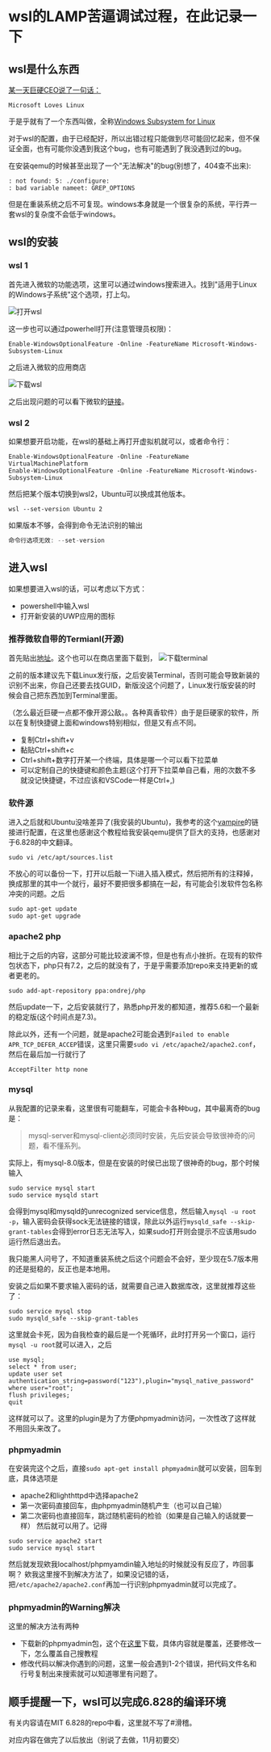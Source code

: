 # wsl的LAMP苦逼调试过程，在此记录一下
## wsl是什么东西
[某一天巨硬CEO说了一句话：](https://cloudblogs.microsoft.com/windowsserver/2015/05/06/microsoft-loves-linux/)
```
Microsoft Loves Linux
```
于是乎就有了一个东西叫做，全称[Windows Subsystem for Linux](https://zh.wikipedia.org/wiki/%E9%80%82%E7%94%A8%E4%BA%8E_Linux_%E7%9A%84_Windows_%E5%AD%90%E7%B3%BB%E7%BB%9F)

对于wsl的配置，由于已经配好，所以出错过程只能做到尽可能回忆起来，但不保证全面，也有可能你没遇到我这个bug，也有可能遇到了我没遇到过的bug。

在安装qemu的时候甚至出现了一个"无法解决"的bug(别想了，404查不出来):
```
: not found: 5: ./configure:
: bad variable nameet: GREP_OPTIONS
```
但是在重装系统之后不可复现。windows本身就是一个很复杂的系统，平行弄一套wsl的复杂度不会低于windows。
## wsl的安装
### wsl 1
首先进入微软的功能选项，这里可以通过windows搜索进入。找到"适用于Linux的Windows子系统"这个选项，打上勾。

![打开wsl](img/open_wsl.png)

这一步也可以通过powerhell打开(注意管理员权限)：
```
Enable-WindowsOptionalFeature -Online -FeatureName Microsoft-Windows-Subsystem-Linux
```
之后进入微软的应用商店

![下载wsl](img/download_wsl.png)

之后出现问题的可以看下微软的[链接](https://docs.microsoft.com/zh-cn/windows/wsl/install-win10#for-anniversary-update-and-creators-update-install-using-lxrun)。
### wsl 2
如果想要开启功能，在wsl的基础上再打开虚拟机就可以，或者命令行：
```
Enable-WindowsOptionalFeature -Online -FeatureName VirtualMachinePlatform
Enable-WindowsOptionalFeature -Online -FeatureName Microsoft-Windows-Subsystem-Linux
```
然后把某个版本切换到wsl2，Ubuntu可以换成其他版本。
```
wsl --set-version Ubuntu 2
```
如果版本不够，会得到命令无法识别的输出
```C++
命令行选项无效: --set-version
```
## 进入wsl
如果想要进入wsl的话，可以考虑以下方式：
+ powershell中输入wsl
+ 打开新安装的UWP应用的图标
### 推荐微软自带的Termianl(开源)
首先贴出[地址](https://github.com/microsoft/terminal)。这个也可以在商店里面下载到，
![下载terminal](img/terminal.png)

之前的版本建议先下载Linux发行版，之后安装Terminal，否则可能会导致新装的识别不出来，你自己还要去找GUID，新版没这个问题了，Linux发行版安装的时候会自己把东西加到Terminal里面。

（怎么最近巨硬一点都不像开源公敌。。各种真香软件）由于是巨硬家的软件，所以在复制快捷键上面和windows特别相似，但是又有点不同。
+ 复制Ctrl+shift+v
+ 黏贴Ctrl+shift+c
+ Ctrl+shift+数字打开某一个终端，具体是哪一个可以看下拉菜单
+ 可以定制自己的快捷键和颜色主题(这个打开下拉菜单自己看，用的次数不多就没记快捷键，不过应该和VSCode一样是Ctrl+,)
### 软件源
进入之后就和Ubuntu没啥差异了(我安装的Ubuntu)，我参考的这个[vampire](https://os.vampire.rip/speedup.html)的链接进行配置，在这里也感谢这个教程给我安装qemu提供了巨大的支持，也感谢对于6.828的中文翻译。
```shell
sudo vi /etc/apt/sources.list
```
不放心的可以备份一下，打开以后敲一下i进入插入模式，然后把所有的注释掉，换成那里的其中一个就行，最好不要把很多都搞在一起，有可能会引发软件包名称冲突的问题。之后
```shell
sudo apt-get update
sudo apt-get upgrade
```
### apache2 php
相比于之后的内容，这部分可能比较波澜不惊，但是也有点小挫折。在现有的软件包状态下，php只有7.2，之后的就没有了，于是乎需要添加repo来支持更新的或者更老的。
```shell
sudo add-apt-repository ppa:ondrej/php
```
然后update一下，之后安装就行了，熟悉php开发的都知道，推荐5.6和一个最新的稳定版(这个时间点是7.3)。

除此以外，还有一个问题，就是apache2可能会遇到`Failed to enable APR_TCP_DEFER_ACCEP`错误，这里只需要`sudo vi /etc/apache2/apache2.conf`，然后在最后加一行就行了
```
AcceptFilter http none
```
### mysql
从我配置的记录来看，这里很有可能翻车，可能会卡各种bug，其中最离奇的bug是：
> mysql-server和mysql-client必须同时安装，先后安装会导致很神奇的问题，看不懂系列。

实际上，有mysql-8.0版本，但是在安装的时侯已出现了很神奇的bug，那个时候输入
```
sudo service mysql start
sudo service mysqld start
```
会得到mysql和mysqld的unrecognized service信息，然后输入`mysql -u root -p`，输入密码会获得sock无法链接的错误，除此以外运行`mysqld_safe --skip-grant-tables`会得到error日志无法写入，如果sudo打开则会提示不应该用sudo运行然后退出去。

我只能黑人问号了，不知道重装系统之后这个问题会不会好，至少现在5.7版本用的还是挺稳的，反正也是本地用。

安装之后如果不要求输入密码的话，就需要自己进入数据库改，这里就推荐这些了：
```
sudo service mysql stop
sudo mysqld_safe --skip-grant-tables
```
这里就会卡死，因为自我检查的最后是一个死循环，此时打开另一个窗口，运行`mysql -u root`就可以进入，之后
```
use mysql;
select * from user;
update user set authentication_string=password("123"),plugin="mysql_native_password" where user="root";
flush privileges;
quit
```
这样就可以了。这里的plugin是为了方便phpmyadmin访问，一次性改了这样就不用回头来改了。
### phpmyadmin
在安装完这个之后，直接`sudo apt-get install phpmyadmin`就可以安装，回车到底，具体选项是
+ apache2和lighthttpd中选择apache2
+ 第一次密码直接回车，由phpmyadmin随机产生（也可以自己输）
+ 第二次密码也直接回车，跳过随机密码的检验（如果是自己输入的话就要一样）
然后就可以用了。记得
```
sudo service apache2 start
sudo service mysql start
```
然后就发现欸我localhost/phpmyamdin输入地址的时候就没有反应了，咋回事啊？
欸我这里搜不到解决方法了，如果没记错的话，把`/etc/apache2/apache2.conf`再加一行识别phpmyadmin就可以完成了。
### phpmyadmin的Warning解决
这里的解决方法有两种
+ 下载新的phpmyadmin包，这个在[这里](https://www.phpmyadmin.net/)下载，具体内容就是覆盖，还要修改一下，怎么覆盖自己搜教程
+ 修改代码以解决你遇到的问题，这里一般会遇到1-2个错误，把代码文件名和行号复制出来搜索就可以知道哪里有问题了。
## 顺手提醒一下，wsl可以完成6.828的编译环境
有关内容请在MIT 6.828的repo中看，这里就不写了#滑稽。

对应内容在做完了以后放出（别说了去做，11月初要交）